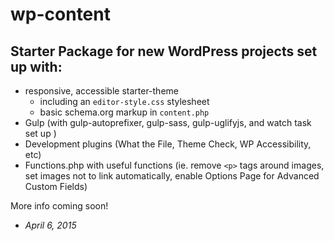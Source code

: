 # wp-content

## Starter Package for new WordPress projects set up with:

- responsive, accessible starter-theme
    + including an `editor-style.css` stylesheet
    + basic schema.org markup in `content.php`
- Gulp (with gulp-autoprefixer, gulp-sass, gulp-uglifyjs, and watch task set up )
- Development plugins (What the File, Theme Check, WP Accessibility, etc)
- Functions.php with useful functions (ie. remove `<p>` tags around images, set images not to link automatically, enable Options Page for Advanced Custom Fields)

More info coming soon! 

- <em>April 6, 2015</em>

